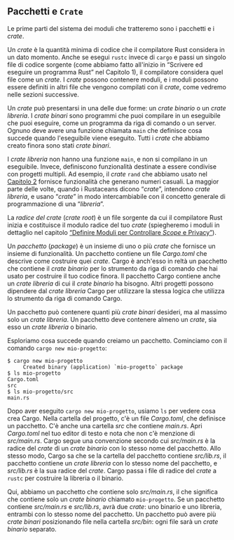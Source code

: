 ## Pacchetti e `Crate`

Le prime parti del sistema dei moduli che tratteremo sono i pacchetti e i
_crate_.

Un _crate_ è la quantità minima di codice che il compilatore Rust considera in
un dato momento. Anche se esegui `rustc` invece di `cargo` e passi un singolo
file di codice sorgente (come abbiamo fatto all'inizio in “Scrivere ed eseguire
un programma Rust” nel Capitolo 1), il compilatore considera quel file come un
_crate_. I _crate_ possono contenere moduli, e i moduli possono essere definiti
in altri file che vengono compilati con il _crate_, come vedremo nelle sezioni
successive.

Un _crate_ può presentarsi in una delle due forme: un _crate_ _binario_ o un
_crate_ _libreria_. I _crate_ _binari_ sono programmi che puoi compilare in un
eseguibile che puoi eseguire, come un programma da riga di comando o un server.
Ognuno deve avere una funzione chiamata `main` che definisce cosa succede quando
l'eseguibile viene eseguito. Tutti i _crate_ che abbiamo creato finora sono
stati _crate_ _binari_.

I _crate_ _libreria_ non hanno una funzione `main`, e non si compilano in un
eseguibile. Invece, definiscono funzionalità destinate a essere condivise con
progetti multipli. Ad esempio, il _crate_ `rand` che abbiamo usato nel [Capitolo
2][rand]<!-- ignore --> fornisce funzionalità che generano numeri casuali. La
maggior parte delle volte, quando i Rustaceans dicono “_crate_”, intendono
_crate_ _libreria_, e usano “_crate_” in modo intercambiabile con il concetto
generale di programmazione di una “_libreria_”.

La _radice del crate_ (_crate_ _root_) è un file sorgente da cui il compilatore
Rust inizia e costituisce il modulo radice del tuo _crate_ (spiegheremo i moduli
in dettaglio nel capitolo [“Definire Moduli per Controllare _Scope_ e
Privacy”][modules]<!-- ignore -->).

Un _pacchetto_ (_package_) è un insieme di uno o più _crate_ che fornisce un
insieme di funzionalità. Un pacchetto contiene un file _Cargo.toml_ che descrive
come costruire quei _crate_. Cargo è anch'esso in reltà un pacchetto che
contiene il _crate_ _binario_ per lo strumento da riga di comando che hai usato
per costruire il tuo codice finora. Il pacchetto Cargo contiene anche un _crate
libreria_ di cui il _crate_ _binario_ ha bisogno. Altri progetti possono
dipendere dal _crate_ _libreria_ Cargo per utilizzare la stessa logica che
utilizza lo strumento da riga di comando Cargo.

Un pacchetto può contenere quanti più _crate_ _binari_ desideri, ma al massimo
solo un _crate_ _libreria_. Un pacchetto deve contenere almeno un _crate_, sia
esso un _crate_ _libreria_ o binario.

Esploriamo cosa succede quando creiamo un pacchetto. Cominciamo con il comando
`cargo new mio-progetto`:

```console
$ cargo new mio-progetto
     Created binary (application) `mio-progetto` package
$ ls mio-progetto
Cargo.toml
src
$ ls mio-progetto/src
main.rs
```

Dopo aver eseguito `cargo new mio-progetto`, usiamo `ls` per vedere cosa crea
Cargo. Nella cartella del progetto, c'è un file _Cargo.toml_, che definisce un
pacchetto. C'è anche una cartella _src_ che contiene _main.rs_. Apri
_Cargo.toml_ nel tuo editor di testo e nota che non c'è menzione di
_src/main.rs_. Cargo segue una convenzione secondo cui _src/main.rs_ è la radice
del _crate_ di un _crate_ _binario_ con lo stesso nome del pacchetto. Allo
stesso modo, Cargo sa che se la cartella del pacchetto contiene _src/lib.rs_, il
pacchetto contiene un _crate_ _libreria_ con lo stesso nome del pacchetto, e
_src/lib.rs_ è la sua radice del _crate_. Cargo passa i file di radice del
_crate_ a `rustc` per costruire la libreria o il binario.

Qui, abbiamo un pacchetto che contiene solo _src/main.rs_, il che significa che
contiene solo un _crate_ _binario_ chiamato `mio-progetto`. Se un pacchetto
contiene _src/main.rs_ e _src/lib.rs_, avrà due _crate_: uno binario e uno
libreria, entrambi con lo stesso nome del pacchetto. Un pacchetto può avere più
_crate_ _binari_ posizionando file nella cartella _src/bin_: ogni file sarà un
_crate_ _binario_ separato.

[modules]: ch07-02-defining-modules-to-control-scope-and-privacy.html
[rand]: ch02-00-guessing-game-tutorial.html#generare-un-numero-casuale
